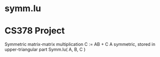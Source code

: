 # symm.lu
# CS378 Project
Symmetric matrix-matrix multiplication
C := AB + C
A symmetric, stored in upper-triangular part
Symm.lu( A, B, C )
